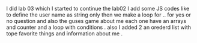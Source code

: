 I did lab 03
which I started to continue the lab02 I add some JS codes like to define the user name as string only then we make a loop for .. for yes or no question and also the guses game about me each one have an arrays and counter and a loop with conditions .
also I added 2 an orederd list with tope favorite things and information about me .  